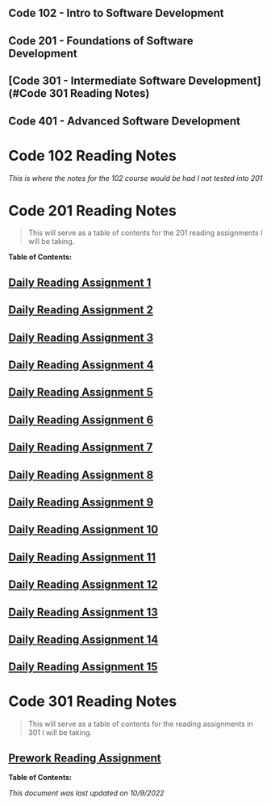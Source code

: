 ## Code 102 - Intro to Software Development
## Code 201 - Foundations of Software Development
## [Code 301 - Intermediate Software Development](#Code 301 Reading Notes)
## Code 401 - Advanced Software Development

# Code 102 Reading Notes

_This is where the notes for the 102 course would be had I not tested into 201_

# Code 201 Reading Notes

> This will serve as a table of contents for the 201 reading assignments I will be taking.

**Table of Contents:**

## [Daily Reading Assignment 1](https://tm-lbenson.github.io/reading-notes/201-notes/read-01)

## [Daily Reading Assignment 2](https://tm-lbenson.github.io/reading-notes/201-notes/read-02)

## [Daily Reading Assignment 3](https://tm-lbenson.github.io/reading-notes/201-notes/read-03)

## [Daily Reading Assignment 4](https://tm-lbenson.github.io/reading-notes/201-notes/read-04)

## [Daily Reading Assignment 5](https://tm-lbenson.github.io/reading-notes/201-notes/read-05)

## [Daily Reading Assignment 6](https://tm-lbenson.github.io/reading-notes/201-notes/read-06)

## [Daily Reading Assignment 7](https://tm-lbenson.github.io/reading-notes/201-notes/read-07)

## [Daily Reading Assignment 8](https://tm-lbenson.github.io/reading-notes/201-notes/read-08)

## [Daily Reading Assignment 9](https://tm-lbenson.github.io/reading-notes/201-notes/read-09)

## [Daily Reading Assignment 10](https://tm-lbenson.github.io/reading-notes/201-notes/read-10)

## [Daily Reading Assignment 11](https://tm-lbenson.github.io/reading-notes/201-notes/read-11)

## [Daily Reading Assignment 12](https://tm-lbenson.github.io/reading-notes/201-notes/read-12)

## [Daily Reading Assignment 13](https://tm-lbenson.github.io/reading-notes/201-notes/read-13)

## [Daily Reading Assignment 14](https://tm-lbenson.github.io/reading-notes/201-notes/read-14)

## [Daily Reading Assignment 15](https://tm-lbenson.github.io/reading-notes/201-notes/read-15)

# Code 301 Reading Notes

> This will serve as a table of contents for the reading assignments in 301 I will be taking.

## [Prework Reading Assignment](https://tm-lbenson.github.io/reading-notes/301-notes/prework)

**Table of Contents:**

_This document was last updated on 10/9/2022_
